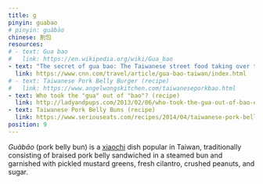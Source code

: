 ```yaml
---
title: g
pinyin: guabao
# pinyin: guàbāo
chinese: 割包
resources: 
# - text: Gua bao
#   link: https://en.wikipedia.org/wiki/Gua_bao
- text: "The secret of gua bao: The Taiwanese street food taking over the world"
  link: https://www.cnn.com/travel/article/gua-bao-taiwan/index.html
# - text: Taiwanese Pork Belly Burger (recipe)
#   link: https://www.angelwongskitchen.com/taiwaneseporkbao.html
- text: Who took the "gua" out of "bao"? (recipe)
  link: http://ladyandpups.com/2013/02/06/who-took-the-gua-out-of-bao-eng/
- text: Taiwanese Pork Belly Buns (recipe)
  link: https://www.seriouseats.com/recipes/2014/04/taiwanese-pork-belly-bun-recipe.html
position: 9
---
```


*Guàbāo* (pork belly bun) is a [xiaochi](https://en.wikipedia.org/wiki/Xiaochi) dish popular in Taiwan, traditionally consisting of braised pork belly sandwiched in a steamed bun and garnished with pickled mustard greens, fresh cilantro, crushed peanuts, and sugar.
